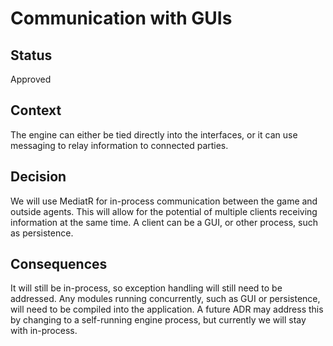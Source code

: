 # Communication with GUIs 

## Status

Approved

## Context

The engine can either be tied directly into the interfaces, or it can use messaging to relay information to connected parties.

## Decision

We will use MediatR for in-process communication between the game and outside agents.  This will allow for the potential of multiple clients receiving information at the same time.  A client can be a GUI, or other process, such as persistence.

## Consequences

It will still be in-process, so exception handling will still need to be addressed.  Any modules running concurrently, such as GUI or persistence, will need to be compiled into the application.  A future ADR may address this by changing to a self-running engine process, but currently we will stay with in-process.